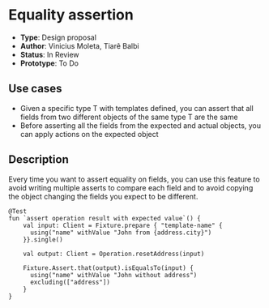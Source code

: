 # Equality assertion

* **Type**: Design proposal
* **Author**: Vinicius Moleta, Tiarê Balbi
* **Status**: In Review
* **Prototype**: To Do

## Use cases
* Given a specific type T with templates defined, you can assert that all fields from two different objects of the same type T are the same
* Before asserting all the fields from the expected and actual objects, you can apply actions on the expected object

## Description
Every time you want to assert equality on fields, you can use this feature to avoid writing multiple asserts to compare each field and to avoid copying the object changing the fields you expect to be different.

```
@Test
fun `assert operation result with expected value`() {
    val input: Client = Fixture.prepare { "template-name" {
      using("name" withValue "John from {address.city}")
    }}.single()

    val output: Client = Operation.resetAddress(input)

    Fixture.Assert.that(output).isEqualsTo(input) {
      using("name" withValue "John without address")
      excluding(["address"])
    }
}
```
